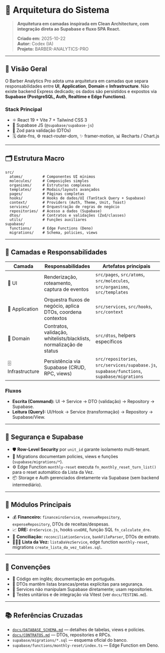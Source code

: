 # 🧱 Arquitetura do Sistema

> **Arquitetura em camadas inspirada em Clean Architecture, com integração direta ao Supabase e fluxo SPA React.**
>
> **Criado em:** 2025-10-22  
> **Autor:** Codex (IA)  
> **Projeto:** BARBER-ANALYTICS-PRO

---

## 🎯 Visão Geral

O Barber Analytics Pro adota uma arquitetura em camadas que separa responsabilidades entre **UI**, **Application**, **Domain** e **Infrastructure**. Não existe backend Express dedicado; os dados são persistidos e expostos via **Supabase (PostgreSQL, Auth, Realtime e Edge Functions)**.

### Stack Principal

- ⚛️ React 19 + Vite 7 + Tailwind CSS 3
- 🔌 Supabase JS (`@supabase/supabase-js`)
- 🧮 Zod para validação (DTOs)
- 🗓️ date-fns, ⚙️ react-router-dom, ✨ framer-motion, 📊 Recharts / Chart.js

---

## 🗂️ Estrutura Macro

```
src/
  atoms/         # Componentes UI mínimos
  molecules/     # Composições simples
  organisms/     # Estruturas complexas
  templates/     # Modais/layouts avançados
  pages/         # Páginas completas
  hooks/         # Hooks de dados/UI (TanStack Query + Supabase)
  context/       # Providers (Auth, Theme, Unit, Toast)
  services/      # Orquestração de regras de negócio
  repositories/  # Acesso a dados (Supabase)
  dtos/          # Contratos e validações (Zod/classes)
  utils/         # Funções auxiliares
supabase/
  functions/     # Edge Functions (Deno)
  migrations/    # Schema, policies, views
```

---

## 🧬 Camadas e Responsabilidades

| Camada | Responsabilidades | Artefatos principais |
|--------|-------------------|-----------------------|
| 🎨 UI | Renderização, roteamento, captura de eventos | `src/pages`, `src/atoms`, `src/molecules`, `src/organisms`, `src/templates` |
| 🤖 Application | Orquestra fluxos de negócio, aplica DTOs, coordena contextos | `src/services`, `src/hooks`, `src/context` |
| 🧠 Domain | Contratos, validação, whitelists/blacklists, normalização de status | `src/dtos`, helpers específicos |
| 🗄️ Infrastructure | Persistência via Supabase (CRUD, RPC, views) | `src/repositories`, `src/services/supabase.js`, `supabase/functions`, `supabase/migrations` |

### Fluxos

- **Escrita (Command):** UI → Service → DTO (validação) → Repository → Supabase.
- **Leitura (Query):** UI/Hook → Service (transformação) → Repository → Supabase/View.

---

## 🔐 Segurança e Supabase

- 🛡️ **Row-Level Security** por `unit_id` garante isolamento multi-tenant.
- 🧾 Migrations documentam policies, views e funções (`supabase/migrations/*`).
- ⚙️ Edge Function `monthly-reset` executa `fn_monthly_reset_turn_list()` para o reset automático da Lista da Vez.
- 📦 Storage e Auth gerenciados diretamente via Supabase (sem backend intermediário).

---

## 💼 Módulos Principais

- 💰 **Financeiro:** `financeiroService`, `revenueRepository`, `expenseRepository`, DTOs de receitas/despesas.
- 📈 **DRE:** `dreService.js`, hooks `useDRE`, função SQL `fn_calculate_dre`.
- 🔄 **Conciliação:** `reconciliationService`, `bankFileParser`, DTOs de extrato.
- 🧑‍🤝‍🧑 **Lista da Vez:** `listaDaVezService`, edge function `monthly-reset`, migrations `create_lista_da_vez_tables.sql`.

---

## 📌 Convenções

- 📁 Código em inglês; documentação em português.
- 🧾 DTOs mantêm listas brancas/pretas explícitas para segurança.
- 🔄 Services não manipulam Supabase diretamente; usam repositories.
- 🧪 Testes unitários e de integração via Vitest (ver `docs/TESTING.md`).

---

## 📚 Referências Cruzadas

- [`docs/DATABASE_SCHEMA.md`](DATABASE_SCHEMA.md) — detalhes de tabelas, views e policies.
- [`docs/CONTRATOS.md`](CONTRATOS.md) — DTOs, repositories e RPCs.
- `supabase/migrations/*.sql` — esquema oficial do banco.
- `supabase/functions/monthly-reset/index.ts` — Edge Function em Deno.

